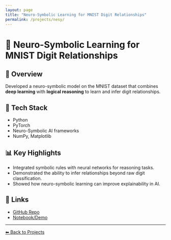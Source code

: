 ```yaml
---
layout: page
title: "Neuro-Symbolic Learning for MNIST Digit Relationships"
permalink: /projects/nesy/
---
```


# 🧠 Neuro-Symbolic Learning for MNIST Digit Relationships  

## 📌 Overview  
Developed a neuro-symbolic model on the MNIST dataset that combines **deep learning** with **logical reasoning** to learn and infer digit relationships.  

## 🔧 Tech Stack  
- Python  
- PyTorch  
- Neuro-Symbolic AI frameworks  
- NumPy, Matplotlib  

## 📊 Key Highlights  
- Integrated symbolic rules with neural networks for reasoning tasks.  
- Demonstrated the ability to infer relationships beyond raw digit classification.  
- Showed how neuro-symbolic learning can improve explainability in AI.  

## 📂 Links  
- [GitHub Repo](https://github.com/haridhanush-ravichandran)  
- [Notebook/Demo](#)  

---

[⬅ Back to Projects](/projects/)
